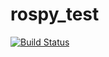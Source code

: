 # rospy_test

[![Build Status](https://mortenfyhn.semaphoreci.com/badges/rospy_test.svg)](https://mortenfyhn.semaphoreci.com/projects/rospy_test)
